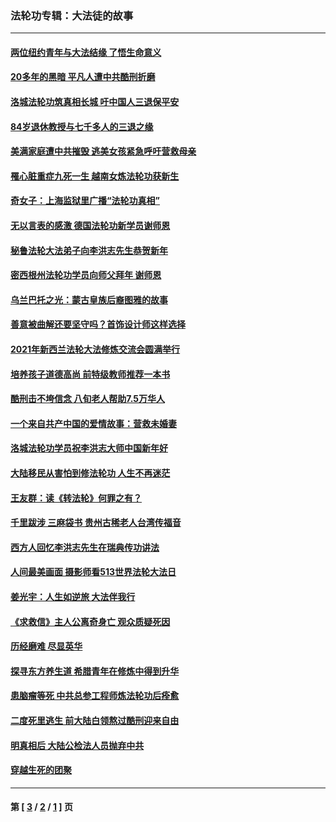 ### 法轮功专辑：大法徒的故事
---
#### [两位纽约青年与大法结缘 了悟生命意义](../../pages/nf1147481/n14002785.md?09180430) 
#### [20多年的黑暗 平凡人遭中共酷刑折磨](../../pages/nf1147481/n13997976.md?09180430) 
#### [洛城法轮功筑真相长城 吁中国人三退保平安](../../pages/nf1147481/n13892471.md?09180430) 
#### [84岁退休教授与七千多人的三退之缘](../../pages/nf1147481/n13796650.md?09180430) 
#### [美满家庭遭中共摧毁 逃美女孩紧急呼吁营救母亲](../../pages/nf1147481/n13792859.md?09180430) 
#### [罹心脏重症九死一生 越南女炼法轮功获新生](../../pages/nf1147481/n13732766.md?09180430) 
#### [奇女子：上海监狱里广播“法轮功真相”](../../pages/nf1147481/n13726443.md?09180430) 
#### [无以言表的感激 德国法轮功新学员谢师恩](../../pages/nf1147481/n13543790.md?09180430) 
#### [秘鲁法轮大法弟子向李洪志先生恭贺新年](../../pages/nf1147481/n13540182.md?09180430) 
#### [密西根州法轮功学员向师父拜年 谢师恩](../../pages/nf1147481/n13538183.md?09180430) 
#### [乌兰巴托之光：蒙古皇族后裔图雅的故事](../../pages/nf1147481/n13155759.md?09180430) 
#### [善意被曲解还要坚守吗？首饰设计师这样选择](../../pages/nf1147481/n13077575.md?09180430) 
#### [2021年新西兰法轮大法修炼交流会圆满举行](../../pages/nf1147481/n13033149.md?09180430) 
#### [培养孩子道德高尚 前特级教师推荐一本书](../../pages/nf1147481/n12938640.md?09180430) 
#### [酷刑击不垮信念 八旬老人帮助7.5万华人](../../pages/nf1147481/n12880712.md?09180430) 
#### [一个来自共产中国的爱情故事：营救未婚妻](../../pages/nf1147481/n12778386.md?09180430) 
#### [洛城法轮功学员祝李洪志大师中国新年好](../../pages/nf1147481/n12724685.md?09180430) 
#### [大陆移民从害怕到修法轮功 人生不再迷茫](../../pages/nf1147481/n12414325.md?09180430) 
#### [王友群：读《转法轮》何罪之有？](../../pages/nf1147481/n12408647.md?09180430) 
#### [千里跋涉 三麻袋书 贵州古稀老人台湾传福音](../../pages/nf1147481/n12198750.md?09180430) 
#### [西方人回忆李洪志先生在瑞典传功讲法](../../pages/nf1147481/n12099607.md?09180430) 
#### [人间最美画面 摄影师看513世界法轮大法日](../../pages/nf1147481/n12094118.md?09180430) 
#### [姜光宇：人生如逆旅 大法伴我行](../../pages/nf1147481/n12088664.md?09180430) 
#### [《求救信》主人公离奇身亡 观众质疑死因](../../pages/nf1147481/n11845215.md?09180430) 
#### [历经磨难 尽显英华](../../pages/nf1147481/n11723297.md?09180430) 
#### [探寻东方养生道 希腊青年在修炼中得到升华](../../pages/nf1147481/n11494502.md?09180430) 
#### [患脑瘤等死 中共总参工程师炼法轮功后痊愈](../../pages/nf1147481/n11466682.md?09180430) 
#### [二度死里逃生 前大陆白领熬过酷刑迎来自由](../../pages/nf1147481/n11368594.md?09180430) 
#### [明真相后 大陆公检法人员抛弃中共](../../pages/nf1147481/n11358618.md?09180430) 
#### [穿越生死的团聚](../../pages/nf1147481/n11258922.md?09180430) 

---
#### 第 [ [3](./3.md?09180430) / [2](./2.md?09180430) / [1](./1.md?09180430) ] 页
